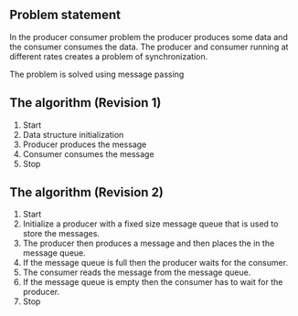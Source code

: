 ## Problem statement

In the producer consumer problem the producer produces some data and the consumer consumes the data. The producer and consumer running at different rates creates a problem of synchronization.

The problem is solved using message passing

## The algorithm (Revision 1)

1. Start
2. Data structure initialization
3. Producer produces the message
4. Consumer consumes the message
5. Stop

## The algorithm (Revision 2)

1. Start
2. Initialize a producer with a fixed size message queue that is used to store the messages.
3. The producer then produces a message and then places the in the message queue.
4. If the message queue is full then the producer waits for the consumer.
5. The consumer reads the message from the message queue.
6. If the message queue is empty then the consumer has to wait for the producer.
7. Stop
